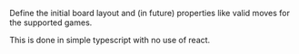 Define the initial board layout and (in future) properties like valid moves for the supported
games.

This is done in simple typescript with no use of react.